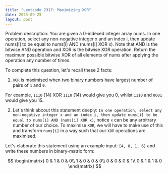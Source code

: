 ```yaml
---
title: "Leetcode 2317: Maximizing XOR"
date: 2023-09-25
layout: post
---
```


Problem description: You are given a 0-indexed integer array nums. In one operation, select any non-negative integer x and an index i, then update nums[i] to be equal to nums[i] AND (nums[i] XOR x). Note that AND is the bitwise AND operation and XOR is the bitwise XOR operation. Return the maximum possible bitwise XOR of all elements of nums after applying the operation any number of times.

To complete this question, let's recall these 2 facts:
1. `XOR` is maximised when two binary numbers have largest number of pairs of `1` and `0`.

For example, `1110` (14) XOR `1110` (14) would give you 0, whilst `1110` and `0001` would give you 15.

2. Let's think abcout this statement deeply: `In one operation, select any non-negative integer x and an index i, then update nums[i] to be equal to nums[i] AND (nums[i] XOR x)`, notice `x` can be any arbitrary number of our choice. To maximise `XOR`, we will have to make use of this and transform `nums[i]` in a way such that our `XOR` operations are maximised.

Let's elaborate this statement using an example input: `[4, 8, 1, 6]` and write these numbers in binary-matrix form:

$$
\begin{matrix}
0 & 1 & 0 & 0\\
1 & 0 & 0 & 0\\
0 & 0 & 0 & 1\\
0 & 1 & 1 & 0
\end{matrix}
$$

